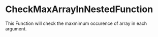 # CheckMaxArrayInNestedFunction
This Function will check the maxmimum occurence of array in each argument.
